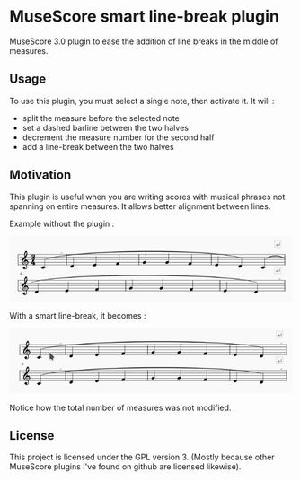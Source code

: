 # MuseScore smart line-break plugin
MuseScore 3.0 plugin to ease the addition of line breaks in the middle of measures.

## Usage

To use this plugin, you must select a single note, then activate it. It will :
- split the measure before the selected note
- set a dashed barline between the two halves
- decrement the measure number for the second half
- add a line-break between the two halves

## Motivation

This plugin is useful when you are writing scores with musical phrases not spanning on entire measures.
It allows better alignment between lines.

Example without the plugin :

![without plugin](png/without_plugin.png)

With a smart line-break, it becomes :

![with plugin](png/with_plugin.png)

Notice how the total number of measures was not modified.

## License

This project is licensed under the GPL version 3. (Mostly because other MuseScore plugins I've found on github are licensed likewise).
